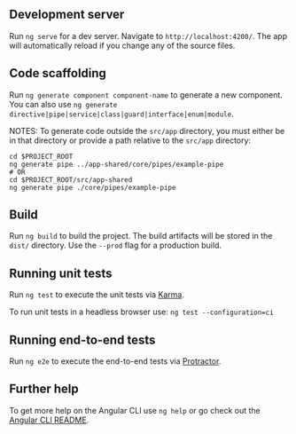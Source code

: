 
## Development server

Run `ng serve` for a dev server. Navigate to `http://localhost:4200/`. The app will automatically reload if you change any of the source files.


## Code scaffolding

Run `ng generate component component-name` to generate a new component. You can also use `ng generate directive|pipe|service|class|guard|interface|enum|module`.

NOTES: To generate code outside the `src/app` directory,  you must either be in that directory or provide a path relative to the `src/app` directory:

```
cd $PROJECT_ROOT
ng generate pipe ../app-shared/core/pipes/example-pipe
# OR
cd $PROJECT_ROOT/src/app-shared
ng generate pipe ./core/pipes/example-pipe
```


## Build

Run `ng build` to build the project. The build artifacts will be stored in the `dist/` directory. Use the `--prod` flag for a production build.


## Running unit tests

Run `ng test` to execute the unit tests via [Karma](https://karma-runner.github.io).

To run unit tests in a headless browser use: `ng test --configuration=ci`


## Running end-to-end tests

Run `ng e2e` to execute the end-to-end tests via [Protractor](http://www.protractortest.org/).


## Further help

To get more help on the Angular CLI use `ng help` or go check out the [Angular CLI README](https://github.com/angular/angular-cli/blob/master/README.md).
